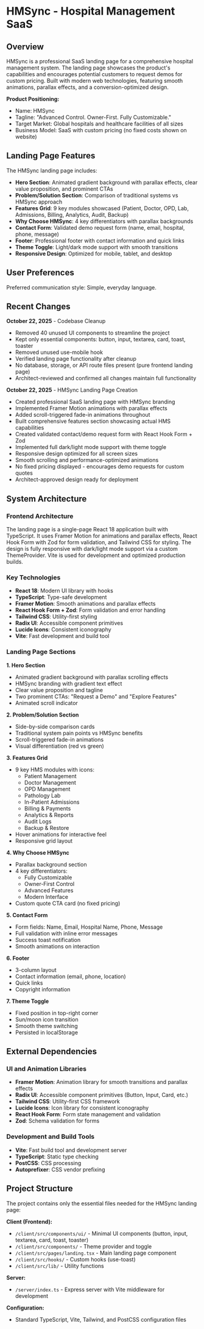 # HMSync - Hospital Management SaaS

## Overview

HMSync is a professional SaaS landing page for a comprehensive hospital management system. The landing page showcases the product's capabilities and encourages potential customers to request demos for custom pricing. Built with modern web technologies, featuring smooth animations, parallax effects, and a conversion-optimized design.

**Product Positioning:**
- Name: HMSync
- Tagline: "Advanced Control. Owner-First. Fully Customizable."
- Target Market: Global hospitals and healthcare facilities of all sizes
- Business Model: SaaS with custom pricing (no fixed costs shown on website)

## Landing Page Features

The HMSync landing page includes:

- **Hero Section**: Animated gradient background with parallax effects, clear value proposition, and prominent CTAs
- **Problem/Solution Section**: Comparison of traditional systems vs HMSync approach
- **Features Grid**: 9 key modules showcased (Patient, Doctor, OPD, Lab, Admissions, Billing, Analytics, Audit, Backup)
- **Why Choose HMSync**: 4 key differentiators with parallax backgrounds
- **Contact Form**: Validated demo request form (name, email, hospital, phone, message)
- **Footer**: Professional footer with contact information and quick links
- **Theme Toggle**: Light/dark mode support with smooth transitions
- **Responsive Design**: Optimized for mobile, tablet, and desktop

## User Preferences

Preferred communication style: Simple, everyday language.

## Recent Changes

**October 22, 2025** - Codebase Cleanup
- Removed 40 unused UI components to streamline the project
- Kept only essential components: button, input, textarea, card, toast, toaster
- Removed unused use-mobile hook
- Verified landing page functionality after cleanup
- No database, storage, or API route files present (pure frontend landing page)
- Architect-reviewed and confirmed all changes maintain full functionality

**October 22, 2025** - HMSync Landing Page Creation
- Created professional SaaS landing page with HMSync branding
- Implemented Framer Motion animations with parallax effects
- Added scroll-triggered fade-in animations throughout
- Built comprehensive features section showcasing actual HMS capabilities
- Created validated contact/demo request form with React Hook Form + Zod
- Implemented full dark/light mode support with theme toggle
- Responsive design optimized for all screen sizes
- Smooth scrolling and performance-optimized animations
- No fixed pricing displayed - encourages demo requests for custom quotes
- Architect-approved design ready for deployment

## System Architecture

### Frontend Architecture

The landing page is a single-page React 18 application built with TypeScript. It uses Framer Motion for animations and parallax effects, React Hook Form with Zod for form validation, and Tailwind CSS for styling. The design is fully responsive with dark/light mode support via a custom ThemeProvider. Vite is used for development and optimized production builds.

### Key Technologies

- **React 18**: Modern UI library with hooks
- **TypeScript**: Type-safe development
- **Framer Motion**: Smooth animations and parallax effects
- **React Hook Form + Zod**: Form validation and error handling
- **Tailwind CSS**: Utility-first styling
- **Radix UI**: Accessible component primitives
- **Lucide Icons**: Consistent iconography
- **Vite**: Fast development and build tool

### Landing Page Sections

**1. Hero Section**
- Animated gradient background with parallax scrolling effects
- HMSync branding with gradient text effect
- Clear value proposition and tagline
- Two prominent CTAs: "Request a Demo" and "Explore Features"
- Animated scroll indicator

**2. Problem/Solution Section**
- Side-by-side comparison cards
- Traditional system pain points vs HMSync benefits
- Scroll-triggered fade-in animations
- Visual differentiation (red vs green)

**3. Features Grid**
- 9 key HMS modules with icons:
  - Patient Management
  - Doctor Management
  - OPD Management
  - Pathology Lab
  - In-Patient Admissions
  - Billing & Payments
  - Analytics & Reports
  - Audit Logs
  - Backup & Restore
- Hover animations for interactive feel
- Responsive grid layout

**4. Why Choose HMSync**
- Parallax background section
- 4 key differentiators:
  - Fully Customizable
  - Owner-First Control
  - Advanced Features
  - Modern Interface
- Custom quote CTA card (no fixed pricing)

**5. Contact Form**
- Form fields: Name, Email, Hospital Name, Phone, Message
- Full validation with inline error messages
- Success toast notification
- Smooth animations on interaction

**6. Footer**
- 3-column layout
- Contact information (email, phone, location)
- Quick links
- Copyright information

**7. Theme Toggle**
- Fixed position in top-right corner
- Sun/moon icon transition
- Smooth theme switching
- Persisted in localStorage

## External Dependencies

### UI and Animation Libraries
- **Framer Motion**: Animation library for smooth transitions and parallax effects
- **Radix UI**: Accessible component primitives (Button, Input, Card, etc.)
- **Tailwind CSS**: Utility-first CSS framework
- **Lucide Icons**: Icon library for consistent iconography
- **React Hook Form**: Form state management and validation
- **Zod**: Schema validation for forms

### Development and Build Tools
- **Vite**: Fast build tool and development server
- **TypeScript**: Static type checking
- **PostCSS**: CSS processing
- **Autoprefixer**: CSS vendor prefixing

## Project Structure

The project contains only the essential files needed for the HMSync landing page:

**Client (Frontend):**
- `/client/src/components/ui/` - Minimal UI components (button, input, textarea, card, toast, toaster)
- `/client/src/components/` - Theme provider and toggle
- `/client/src/pages/landing.tsx` - Main landing page component
- `/client/src/hooks/` - Custom hooks (use-toast)
- `/client/src/lib/` - Utility functions

**Server:**
- `/server/index.ts` - Express server with Vite middleware for development

**Configuration:**
- Standard TypeScript, Vite, Tailwind, and PostCSS configuration files